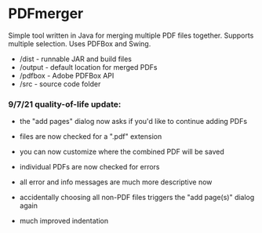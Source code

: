 # PDFmerger
Simple tool written in Java for merging multiple PDF files together. Supports multiple selection. Uses PDFBox and Swing.

* /dist - runnable JAR and build files
* /output - default location for merged PDFs
* /pdfbox - Adobe PDFBox API
* /src - source code folder

### 9/7/21 quality-of-life update: ###
- the "add pages" dialog now asks if you'd like to continue adding PDFs
- files are now checked for a ".pdf" extension
- you can now customize where the combined PDF will be saved
- individual PDFs are now checked for errors
- all error and info messages are much more descriptive now

- accidentally choosing all non-PDF files triggers the "add page(s)" dialog again
- much improved indentation
